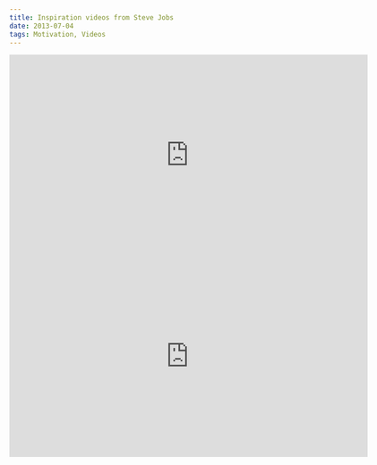 ```yaml
---
title: Inspiration videos from Steve Jobs
date: 2013-07-04
tags: Motivation, Videos
---
```


<!--more-->
<div class="videoWrapper">
    <iframe src="https://www.youtube.com/embed/KuNQgln6TL0?feature=player_embedded" height="360" width="640" allowfullscreen="" frameborder="0"></iframe>
</div>

<div class="videoWrapper">
    <iframe height="360" width="640" src="https://www.youtube.com/embed/FF-tKLISfPE" frameborder="0" allowfullscreen></iframe>
</div>
